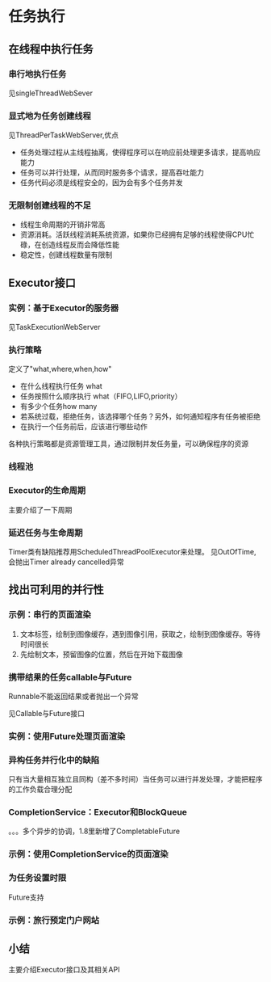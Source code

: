 # 任务执行

## 在线程中执行任务

### 串行地执行任务

见singleThreadWebSever

### 显式地为任务创建线程

见ThreadPerTaskWebServer,优点
+   任务处理过程从主线程抽离，使得程序可以在响应前处理更多请求，提高响应能力
+   任务可以并行处理，从而同时服务多个请求，提高吞吐能力
+   任务代码必须是线程安全的，因为会有多个任务并发

### 无限制创建线程的不足

+   线程生命周期的开销非常高
+   资源消耗。活跃线程消耗系统资源，如果你已经拥有足够的线程使得CPU忙碌，在创造线程反而会降低性能
+   稳定性，创建线程数量有限制

## Executor接口

### 实例：基于Executor的服务器

见TaskExecutionWebServer

### 执行策略

定义了"what,where,when,how"

+   在什么线程执行任务 what
+   任务按照什么顺序执行 what（FIFO,LIFO,priority）
+   有多少个任务how many
+   若系统过载，拒绝任务，该选择哪个任务？另外，如何通知程序有任务被拒绝
+   在执行一个任务前后，应该进行哪些动作

各种执行策略都是资源管理工具，通过限制并发任务量，可以确保程序的资源

### 线程池

### Executor的生命周期

主要介绍了一下周期

### 延迟任务与生命周期

Timer类有缺陷推荐用ScheduledThreadPoolExecutor来处理。
见OutOfTime,会抛出Timer already cancelled异常

## 找出可利用的并行性

### 示例：串行的页面渲染

1. 文本标签，绘制到图像缓存，遇到图像引用，获取之，绘制到图像缓存。等待时间很长
2. 先绘制文本，预留图像的位置，然后在开始下载图像

### 携带结果的任务callable与Future

Runnable不能返回结果或者抛出一个异常

见Callable与Future接口

### 实例：使用Future处理页面渲染

### 异构任务并行化中的缺陷

只有当大量相互独立且同构（差不多时间）当任务可以进行并发处理，才能把程序的工作负载合理分配

### CompletionService：Executor和BlockQueue

。。。多个异步的协调，1.8里新增了CompletableFuture

### 示例：使用CompletionService的页面渲染

### 为任务设置时限

Future支持

### 示例：旅行预定门户网站

## 小结

主要介绍Executor接口及其相关API





